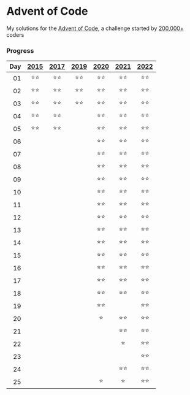 # Advent of Code

My solutions for the [Advent of Code](https://adventofcode.com), a challenge started by [200,000+](https://adventofcode.com/2022/stats) coders

### Progress
|Day|[2015](https://adventofcode.com/2015)|[2017](https://adventofcode.com/2017)|[2019](https://adventofcode.com/2019)|[2020](https://adventofcode.com/2020)|[2021](https://adventofcode.com/2021)|[2022](https://adventofcode.com/2022)|
|--:| :---: | :---: | :---: | :---: | :---: | :---: |
01|:star::star:|:star::star:|:star::star:|:star::star:|:star::star:|:star::star:
02|:star::star:|:star::star:|:star::star:|:star::star:|:star::star:|:star::star:
03|:star::star:|:star::star:|:star::star:|:star::star:|:star::star:|:star::star:
04|:star::star:|:star::star:||:star::star:|:star::star:|:star::star:
05|:star::star:|:star::star:||:star::star:|:star::star:|:star::star:
06||||:star::star:|:star::star:|:star::star:
07||||:star::star:|:star::star:|:star::star:
08||||:star::star:|:star::star:|:star::star:
09||||:star::star:|:star::star:|:star::star:
10||||:star::star:|:star::star:|:star::star:
11||||:star::star:|:star::star:|:star::star:
12||||:star::star:|:star::star:|:star::star:
13||||:star::star:|:star::star:|:star::star:
14||||:star::star:|:star::star:|:star::star:
15||||:star::star:|:star::star:|:star::star:
16||||:star::star:|:star::star:|:star::star:
17||||:star::star:|:star::star:|:star::star:
18||||:star::star:|:star::star:|:star::star:
19||||:star::star:||:star::star:
20||||:star:|:star::star:|:star::star:
21|||||:star::star:|:star::star:
22|||||:star:|:star::star:
23||||||:star::star:
24|||||:star::star:|:star::star:
25||||:star:|:star:|:star::star:
